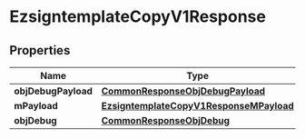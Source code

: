 
# EzsigntemplateCopyV1Response

## Properties
Name | Type | Description | Notes
------------ | ------------- | ------------- | -------------
**objDebugPayload** | [**CommonResponseObjDebugPayload**](CommonResponseObjDebugPayload.md) |  | 
**mPayload** | [**EzsigntemplateCopyV1ResponseMPayload**](EzsigntemplateCopyV1ResponseMPayload.md) |  | 
**objDebug** | [**CommonResponseObjDebug**](CommonResponseObjDebug.md) |  |  [optional]



